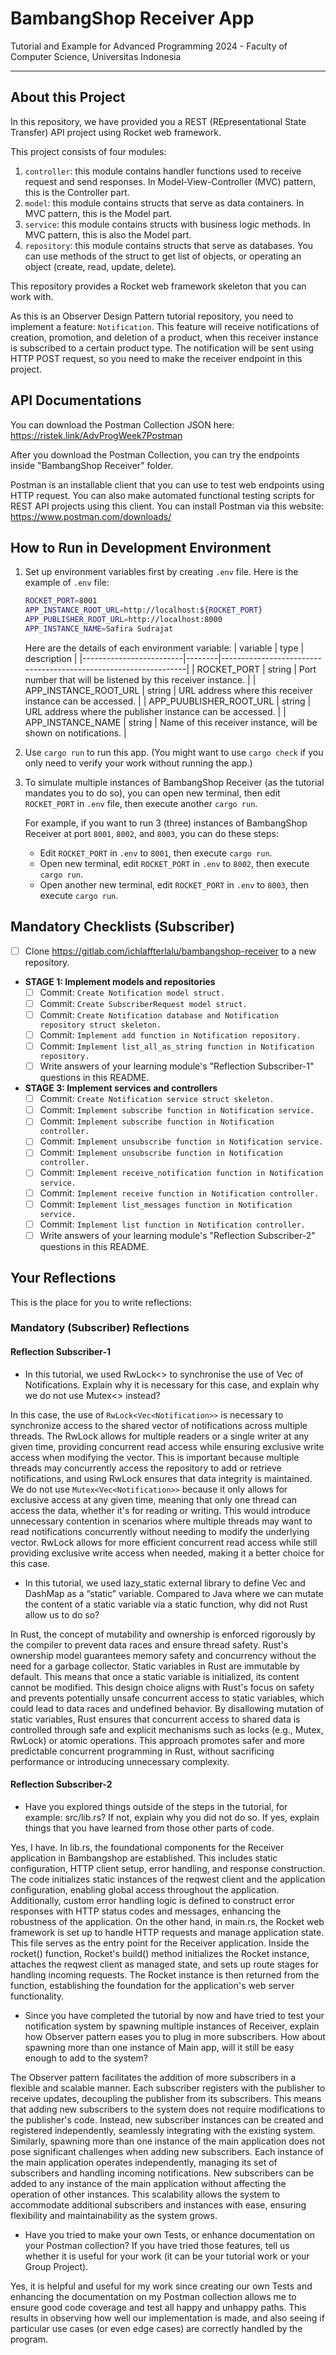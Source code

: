 # BambangShop Receiver App
Tutorial and Example for Advanced Programming 2024 - Faculty of Computer Science, Universitas Indonesia

---

## About this Project
In this repository, we have provided you a REST (REpresentational State Transfer) API project using Rocket web framework.

This project consists of four modules:
1.  `controller`: this module contains handler functions used to receive request and send responses.
    In Model-View-Controller (MVC) pattern, this is the Controller part.
2.  `model`: this module contains structs that serve as data containers.
    In MVC pattern, this is the Model part.
3.  `service`: this module contains structs with business logic methods.
    In MVC pattern, this is also the Model part.
4.  `repository`: this module contains structs that serve as databases.
    You can use methods of the struct to get list of objects, or operating an object (create, read, update, delete).

This repository provides a Rocket web framework skeleton that you can work with.

As this is an Observer Design Pattern tutorial repository, you need to implement a feature: `Notification`.
This feature will receive notifications of creation, promotion, and deletion of a product, when this receiver instance is subscribed to a certain product type.
The notification will be sent using HTTP POST request, so you need to make the receiver endpoint in this project.

## API Documentations

You can download the Postman Collection JSON here: https://ristek.link/AdvProgWeek7Postman

After you download the Postman Collection, you can try the endpoints inside "BambangShop Receiver" folder.

Postman is an installable client that you can use to test web endpoints using HTTP request.
You can also make automated functional testing scripts for REST API projects using this client.
You can install Postman via this website: https://www.postman.com/downloads/

## How to Run in Development Environment
1.  Set up environment variables first by creating `.env` file.
    Here is the example of `.env` file:
    ```bash
    ROCKET_PORT=8001
    APP_INSTANCE_ROOT_URL=http://localhost:${ROCKET_PORT}
    APP_PUBLISHER_ROOT_URL=http://localhost:8000
    APP_INSTANCE_NAME=Safira Sudrajat
    ```
    Here are the details of each environment variable:
    | variable                | type   | description                                                     |
    |-------------------------|--------|-----------------------------------------------------------------|
    | ROCKET_PORT             | string | Port number that will be listened by this receiver instance.    |
    | APP_INSTANCE_ROOT_URL   | string | URL address where this receiver instance can be accessed.       |
    | APP_PUUBLISHER_ROOT_URL | string | URL address where the publisher instance can be accessed.       |
    | APP_INSTANCE_NAME       | string | Name of this receiver instance, will be shown on notifications. |
2.  Use `cargo run` to run this app.
    (You might want to use `cargo check` if you only need to verify your work without running the app.)
3.  To simulate multiple instances of BambangShop Receiver (as the tutorial mandates you to do so),
    you can open new terminal, then edit `ROCKET_PORT` in `.env` file, then execute another `cargo run`.

    For example, if you want to run 3 (three) instances of BambangShop Receiver at port `8001`, `8002`, and `8003`, you can do these steps:
    -   Edit `ROCKET_PORT` in `.env` to `8001`, then execute `cargo run`.
    -   Open new terminal, edit `ROCKET_PORT` in `.env` to `8002`, then execute `cargo run`.
    -   Open another new terminal, edit `ROCKET_PORT` in `.env` to `8003`, then execute `cargo run`.

## Mandatory Checklists (Subscriber)
-   [ ] Clone https://gitlab.com/ichlaffterlalu/bambangshop-receiver to a new repository.
-   **STAGE 1: Implement models and repositories**
    -   [ ] Commit: `Create Notification model struct.`
    -   [ ] Commit: `Create SubscriberRequest model struct.`
    -   [ ] Commit: `Create Notification database and Notification repository struct skeleton.`
    -   [ ] Commit: `Implement add function in Notification repository.`
    -   [ ] Commit: `Implement list_all_as_string function in Notification repository.`
    -   [ ] Write answers of your learning module's "Reflection Subscriber-1" questions in this README.
-   **STAGE 3: Implement services and controllers**
    -   [ ] Commit: `Create Notification service struct skeleton.`
    -   [ ] Commit: `Implement subscribe function in Notification service.`
    -   [ ] Commit: `Implement subscribe function in Notification controller.`
    -   [ ] Commit: `Implement unsubscribe function in Notification service.`
    -   [ ] Commit: `Implement unsubscribe function in Notification controller.`
    -   [ ] Commit: `Implement receive_notification function in Notification service.`
    -   [ ] Commit: `Implement receive function in Notification controller.`
    -   [ ] Commit: `Implement list_messages function in Notification service.`
    -   [ ] Commit: `Implement list function in Notification controller.`
    -   [ ] Write answers of your learning module's "Reflection Subscriber-2" questions in this README.

## Your Reflections
This is the place for you to write reflections:

### Mandatory (Subscriber) Reflections

#### Reflection Subscriber-1

- In this tutorial, we used RwLock<> to synchronise the use of Vec of Notifications. Explain why it is necessary for this case, and explain why we do not use Mutex<> instead?


In this case, the use of `RwLock<Vec<Notification>>` is necessary to synchronize access to the shared vector of notifications across multiple threads. The RwLock allows for multiple readers or a single writer at any given time, providing concurrent read access while ensuring exclusive write access when modifying the vector. This is important because multiple threads may concurrently access the repository to add or retrieve notifications, and using RwLock ensures that data integrity is maintained. We do not use `Mutex<Vec<Notification>>` because it only allows for exclusive access at any given time, meaning that only one thread can access the data, whether it's for reading or writing. This would introduce unnecessary contention in scenarios where multiple threads may want to read notifications concurrently without needing to modify the underlying vector. RwLock allows for more efficient concurrent read access while still providing exclusive write access when needed, making it a better choice for this case.

- In this tutorial, we used lazy_static external library to define Vec and DashMap as a “static” variable. Compared to Java where we can mutate the content of a static variable via a static function, why did not Rust allow us to do so?

In Rust, the concept of mutability and ownership is enforced rigorously by the compiler to prevent data races and ensure thread safety. Rust's ownership model guarantees memory safety and concurrency without the need for a garbage collector. Static variables in Rust are immutable by default. This means that once a static variable is initialized, its content cannot be modified. This design choice aligns with Rust's focus on safety and prevents potentially unsafe concurrent access to static variables, which could lead to data races and undefined behavior. By disallowing mutation of static variables, Rust ensures that concurrent access to shared data is controlled through safe and explicit mechanisms such as locks (e.g., Mutex, RwLock) or atomic operations. This approach promotes safer and more predictable concurrent programming in Rust, without sacrificing performance or introducing unnecessary complexity.


#### Reflection Subscriber-2

- Have you explored things outside of the steps in the tutorial, for example: src/lib.rs? If not, explain why you did not do so. If yes, explain things that you have learned from those other parts of code.

Yes, I have. In lib.rs, the foundational components for the Receiver application in Bambangshop are established. This includes static configuration, HTTP client setup, error handling, and response construction. The code initializes static instances of the reqwest client and the application configuration, enabling global access throughout the application. Additionally, custom error handling logic is defined to construct error responses with HTTP status codes and messages, enhancing the robustness of the application. On the other hand, in main.rs, the Rocket web framework is set up to handle HTTP requests and manage application state. This file serves as the entry point for the Receiver application. Inside the rocket() function, Rocket's build() method initializes the Rocket instance, attaches the reqwest client as managed state, and sets up route stages for handling incoming requests. The Rocket instance is then returned from the function, establishing the foundation for the application's web server functionality.


- Since you have completed the tutorial by now and have tried to test your notification system by spawning multiple instances of Receiver, explain how Observer pattern eases you to plug in more subscribers. How about spawning more than one instance of Main app, will it still be easy enough to add to the system?


The Observer pattern facilitates the addition of more subscribers in a flexible and scalable manner. Each subscriber registers with the publisher to receive updates, decoupling the publisher from its subscribers. This means that adding new subscribers to the system does not require modifications to the publisher's code. Instead, new subscriber instances can be created and registered independently, seamlessly integrating with the existing system. Similarly, spawning more than one instance of the main application does not pose significant challenges when adding new subscribers. Each instance of the main application operates independently, managing its set of subscribers and handling incoming notifications. New subscribers can be added to any instance of the main application without affecting the operation of other instances. This scalability allows the system to accommodate additional subscribers and instances with ease, ensuring flexibility and maintainability as the system grows.


- Have you tried to make your own Tests, or enhance documentation on your Postman collection? If you have tried those features, tell us whether it is useful for your work (it can be your tutorial work or your Group Project).

Yes, it is helpful and useful for my work since creating our own Tests and enhancing the documentation on my Postman collection allows me to ensure good code coverage and test all happy and unhappy paths. This results in observing how well our implementation is made, and also seeing if particular use cases (or even edge cases) are correctly handled by the program.
